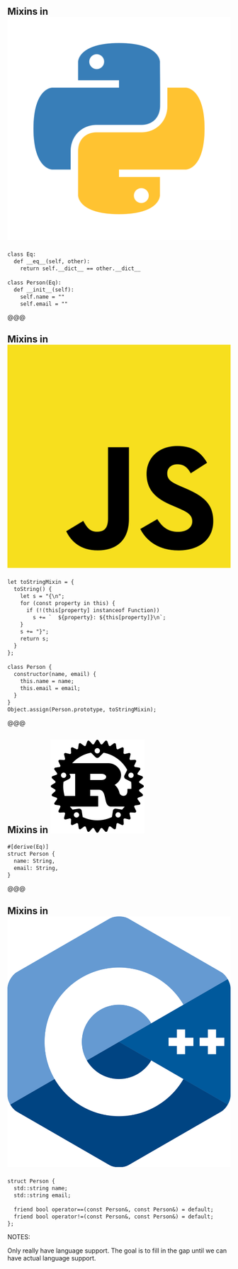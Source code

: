 ## Mixins in&nbsp;![Python](img/python.svg) <!-- .element style="height:64px; position:absolute; top:-0.2em;" -->

```py[|3]
class Eq:
  def __eq__(self, other):
    return self.__dict__ == other.__dict__

class Person(Eq):
  def __init__(self):
    self.name = ""
    self.email = ""
```

@@@

## Mixins in&nbsp;![Javascript](img/javascript.png) <!-- .element style="height:64px; position:absolute; top:-0.2em;" -->

```javascript[|4]
let toStringMixin = {
  toString() {
    let s = "{\n";
    for (const property in this) {
      if (!(this[property] instanceof Function))
        s += `  ${property}: ${this[property]}\n`;
    }
    s += "}";
    return s;
  }
};

class Person {
  constructor(name, email) {
    this.name = name;
    this.email = email;
  }
}
Object.assign(Person.prototype, toStringMixin);
```
<!-- .element: style="font-size:12pt; width:57%;" -->

@@@ <!-- element: data-auto-animate -->

## Mixins in&nbsp;![Rust](img/rust.svg) <!-- .element style="height:64px; position:absolute; top:-0.2em;" -->

```rust[|1]
#[derive(Eq)]
struct Person {
  name: String,
  email: String,
}
```
<!-- .element: style="width:30%;" -->

@@@

## Mixins in&nbsp;![C++](img/cpp.png) <!-- .element style="height:64px; position:absolute; top:-0.2em;" -->

```cc[|5-6]
struct Person {
  std::string name;
  std::string email;

  friend bool operator==(const Person&, const Person&) = default;
  friend bool operator!=(const Person&, const Person&) = default;
};
```
<!-- .element style="font-size:14pt;" -->

NOTES:

Only really have language support.
The goal is to fill in the gap until we can have actual language support.
